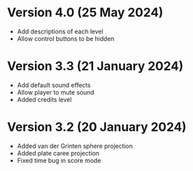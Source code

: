 # Version 4.0 (25 May 2024)

- Add descriptions of each level
- Allow control buttons to be hidden

# Version 3.3 (21 January 2024)

- Add default sound effects
- Allow player to mute sound
- Added credits level

# Version 3.2 (20 January 2024)

- Added van der Grinten sphere projection
- Added plate caree projection
- Fixed time bug in score mode
